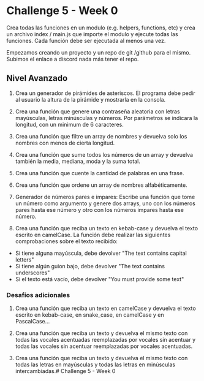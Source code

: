 # Challenge 5 - Week 0

Crea todas las funciones en un modulo (e.g. helpers, functions, etc) y crea un archivo index / main.js que importe el modulo y ejecute todas las funciones. Cada función debe ser ejecutada al menos una vez.

Empezamos creando un proyecto y un repo de git /github para el mismo. Subimos el enlace a discord nada más tener el repo.

## Nivel Avanzado

1. Crea un generador de pirámides de asteriscos. El programa debe pedir al usuario la altura de la pirámide y mostrarla en la consola.

2. Crea una función que genere una contraseña aleatoria con letras mayúsculas, letras minúsculas y números. Por parámetros se indicara la longitud, con un minimum de 6 caracteres.

3. Crea una función que filtre un array de nombres y devuelva solo los nombres con menos de cierta longitud.

4. Crea una función que sume todos los números de un array y devuelva también la media, mediana, moda y la suma total.

5. Crea una función que cuente la cantidad de palabras en una frase.

6. Crea una función que ordene un array de nombres alfabéticamente.

7. Generador de números pares e impares: Escribe una función que tome un número como argumento y genere dos arrays, uno con los números pares hasta ese número y otro con los números impares hasta ese número.

8. Crea una función que reciba un texto en kebab-case y devuelva el texto escrito en camelCase.
   La función debe realizar las siguientes comprobaciones sobre el texto recibido:

- Si tiene alguna mayúscula, debe devolver "The text contains capital letters"
- Si tiene algún guion bajo, debe devolver "The text contains underscores"
- Si el texto está vacío, debe devolver "You must provide some text"

### Desafíos adicionales

1. Crea una función que reciba un texto en camelCase y devuelva el texto escrito en kebab-case, en snake_case, en camelCase y en PascalCase...

2. Crea una función que reciba un texto y devuelva el mismo texto con todas las vocales acentuadas reemplazadas por vocales sin acentuar y todas las vocales sin acentuar reemplazadas por vocales acentuadas.

3. Crea una función que reciba un texto y devuelva el mismo texto con todas las letras en mayúsculas y todas las letras en minúsculas intercambiadas.# Challenge 5 - Week 0
